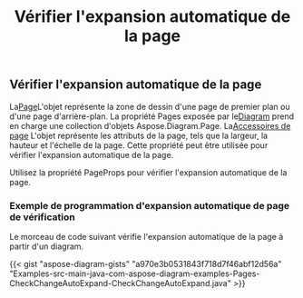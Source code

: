 ﻿---
title: Vérifier l'expansion automatique de la page
type: docs
weight: 10
url: /fr/java/check-page-autoexpand/
description: Cette section explique comment vérifier ou modifier l'expansion automatique de la page dans un fichier visio avec Aspose.Diagram.
---
## **Vérifier l'expansion automatique de la page**

 La[Page](https://reference.aspose.com/diagram/java/com.aspose.diagram/page)L'objet représente la zone de dessin d'une page de premier plan ou d'une page d'arrière-plan. La propriété Pages exposée par le[Diagram](https://reference.aspose.com/diagram/java/com.aspose.diagram/diagram) prend en charge une collection d'objets Aspose.Diagram.Page.
 La[Accessoires de page](https://reference.aspose.com/diagram/java/com.aspose.diagram/PageProps) L'objet représente les attributs de la page, tels que la largeur, la hauteur et l'échelle de la page. Cette propriété peut être utilisée pour vérifier l'expansion automatique de la page.

Utilisez la propriété PageProps pour vérifier l'expansion automatique de la page.
### **Exemple de programmation d'expansion automatique de page de vérification**
Le morceau de code suivant vérifie l'expansion automatique de la page à partir d'un diagram.

{{< gist "aspose-diagram-gists" "a970e3b0531843f718d7f46abf12d56a" "Examples-src-main-java-com-aspose-diagram-examples-Pages-CheckChangeAutoExpand-CheckChangeAutoExpand.java" >}}
